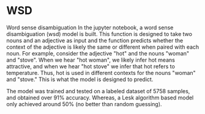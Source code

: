 # WSD
Word sense disambiguation
In the jupyter notebook, a word sense disambiguation (wsd) model is built. This function is designed to take two nouns and an adjective as input and the function predicts whether the context of the adjective is likely the same or different when paired with each noun. For example, consider the adjective "hot" and the nouns "woman" and "stove". When we hear "hot woman", we likely infer hot means attractive, and when we hear "hot stove" we infer that hot refers to temperature. Thus, hot is used in different contexts for the nouns "woman" and "stove." This is what the model is designed to predict.

The model was trained and tested on a labeled dataset of 5758 samples, and obtained over 91% accuracy. Whereas, a Lesk algorithm based model only achieved around 50% (no better than random guessing).
